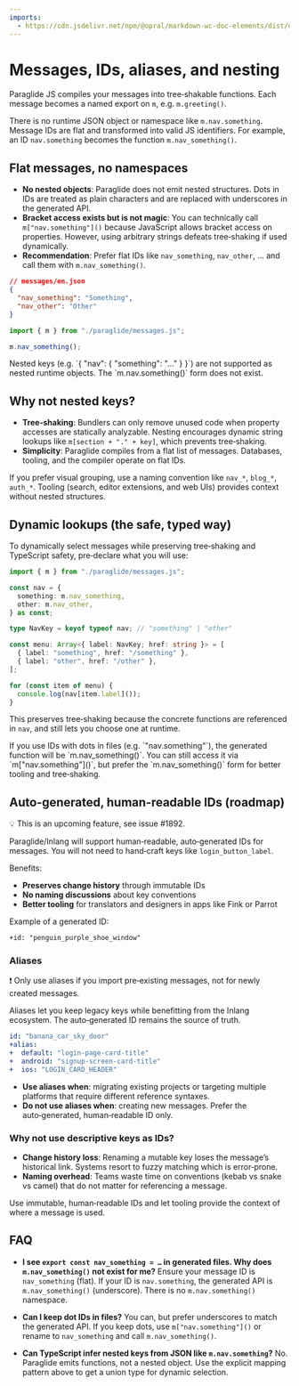 ```yaml
---
imports:
  - https://cdn.jsdelivr.net/npm/@opral/markdown-wc-doc-elements/dist/doc-callout.js
---
```


# Messages, IDs, aliases, and nesting

Paraglide JS compiles your messages into tree‑shakable functions. Each message becomes a named export on `m`, e.g. `m.greeting()`.

There is no runtime JSON object or namespace like `m.nav.something`. Message IDs are flat and transformed into valid JS identifiers. For example, an ID `nav.something` becomes the function `m.nav_something()`.

## Flat messages, no namespaces

- **No nested objects**: Paraglide does not emit nested structures. Dots in IDs are treated as plain characters and are replaced with underscores in the generated API.
- **Bracket access exists but is not magic**: You can technically call `m["nav.something"]()` because JavaScript allows bracket access on properties. However, using arbitrary strings defeats tree‑shaking if used dynamically.
- **Recommendation**: Prefer flat IDs like `nav_something`, `nav_other`, … and call them with `m.nav_something()`.

```json
// messages/en.json
{
  "nav_something": "Something",
  "nav_other": "Other"
}
```

```ts
import { m } from "./paraglide/messages.js";

m.nav_something();
```

<doc-callout type="warning">
  Nested keys (e.g. `{ "nav": { "something": "…" } }`) are not supported as nested runtime objects. The `m.nav.something()` form does not exist.
</doc-callout>

## Why not nested keys?

- **Tree‑shaking**: Bundlers can only remove unused code when property accesses are statically analyzable. Nesting encourages dynamic string lookups like `m[section + "." + key]`, which prevents tree‑shaking.
- **Simplicity**: Paraglide compiles from a flat list of messages. Databases, tooling, and the compiler operate on flat IDs.

If you prefer visual grouping, use a naming convention like `nav_*`, `blog_*`, `auth_*`. Tooling (search, editor extensions, and web UIs) provides context without nested structures.

## Dynamic lookups (the safe, typed way)

To dynamically select messages while preserving tree‑shaking and TypeScript safety, pre‑declare what you will use:

```ts
import { m } from "./paraglide/messages.js";

const nav = {
  something: m.nav_something,
  other: m.nav_other,
} as const;

type NavKey = keyof typeof nav; // "something" | "other"

const menu: Array<{ label: NavKey; href: string }> = [
  { label: "something", href: "/something" },
  { label: "other", href: "/other" },
];

for (const item of menu) {
  console.log(nav[item.label]());
}
```

This preserves tree‑shaking because the concrete functions are referenced in `nav`, and still lets you choose one at runtime.

<doc-callout type="tip">
  If you use IDs with dots in files (e.g. `"nav.something"`), the generated function will be `m.nav_something()`. You can still access it via `m["nav.something"]()`, but prefer the `m.nav_something()` form for better tooling and tree‑shaking.
</doc-callout>

## Auto‑generated, human‑readable IDs (roadmap)

💡 This is an upcoming feature, see issue #1892.

Paraglide/Inlang will support human‑readable, auto‑generated IDs for messages. You will not need to hand‑craft keys like `login_button_label`.

Benefits:

- **Preserves change history** through immutable IDs
- **No naming discussions** about key conventions
- **Better tooling** for translators and designers in apps like Fink or Parrot

Example of a generated ID:

```txt
+id: "penguin_purple_shoe_window"
```

### Aliases

❗ Only use aliases if you import pre‑existing messages, not for newly created messages.

Aliases let you keep legacy keys while benefitting from the Inlang ecosystem. The auto‑generated ID remains the source of truth.

```yaml
id: "banana_car_sky_door"
+alias:
+  default: "login-page-card-title"
+  android: "signup-screen-card-title"
+  ios: "LOGIN_CARD_HEADER"
```

- **Use aliases when**: migrating existing projects or targeting multiple platforms that require different reference syntaxes.
- **Do not use aliases when**: creating new messages. Prefer the auto‑generated, human‑readable ID only.

### Why not use descriptive keys as IDs?

- **Change history loss**: Renaming a mutable key loses the message’s historical link. Systems resort to fuzzy matching which is error‑prone.
- **Naming overhead**: Teams waste time on conventions (kebab vs snake vs camel) that do not matter for referencing a message.

Use immutable, human‑readable IDs and let tooling provide the context of where a message is used.

## FAQ

- **I see `export const nav_something = …` in generated files. Why does `m.nav_something()` not exist for me?**
  Ensure your message ID is `nav_something` (flat). If your ID is `nav.something`, the generated API is `m.nav_something()` (underscore). There is no `m.nav.something()` namespace.

- **Can I keep dot IDs in files?**
  You can, but prefer underscores to match the generated API. If you keep dots, use `m["nav.something"]()` or rename to `nav_something` and call `m.nav_something()`.

- **Can TypeScript infer nested keys from JSON like `m.nav.something`?**
  No. Paraglide emits functions, not a nested object. Use the explicit mapping pattern above to get a union type for dynamic selection.
